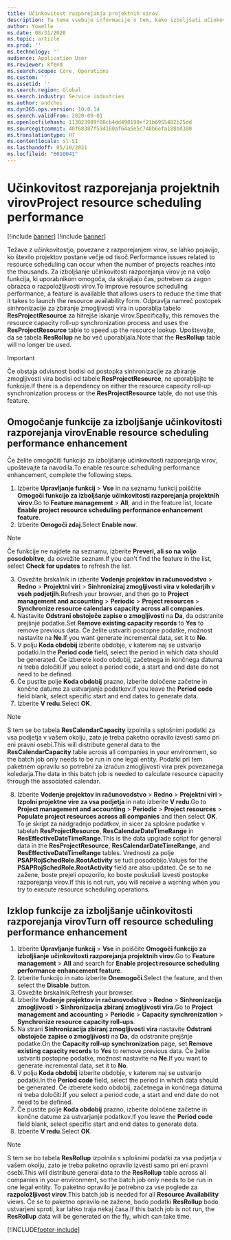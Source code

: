 ```yaml
---
title: Učinkovitost razporejanja projektnih virov
description: Ta tema vsebuje informacije o tem, kako izboljšati učinkovitost razporejanja virov za veliko število projektov.
author: Yowelle
ms.date: 08/31/2020
ms.topic: article
ms.prod: ''
ms.technology: ''
audience: Application User
ms.reviewer: kfend
ms.search.scope: Core, Operations
ms.custom: ''
ms.assetid: ''
ms.search.region: Global
ms.search.industry: Service industries
ms.author: andchoi
ms.dyn365.ops.version: 10.0.14
ms.search.validFrom: 2020-09-01
ms.openlocfilehash: 113023909f88cb4dd498190ef21b6955482b25dd
ms.sourcegitcommit: 40f68387f594180af64a5e5c748b6efa188bd300
ms.translationtype: HT
ms.contentlocale: sl-SI
ms.lasthandoff: 05/10/2021
ms.locfileid: "6010041"
---
```

# <a name="project-resource-scheduling-performance"></a><span data-ttu-id="4b6e2-103">Učinkovitost razporejanja projektnih virov</span><span class="sxs-lookup"><span data-stu-id="4b6e2-103">Project resource scheduling performance</span></span>

[!include [banner](../includes/banner.md)]
[!include [banner](../includes/preview-banner.md)]


<span data-ttu-id="4b6e2-104">Težave z učinkovitostjo, povezane z razporejanjem virov, se lahko pojavijo, ko število projektov postane večje od tisoč.</span><span class="sxs-lookup"><span data-stu-id="4b6e2-104">Performance issues related to resource scheduling can occur when the number of projects reaches into the thousands.</span></span> <span data-ttu-id="4b6e2-105">Za izboljšanje učinkovitosti razporejanja virov je na voljo funkcija, ki uporabnikom omogoča, da skrajšajo čas, potreben za zagon obrazca o razpoložljivosti virov.</span><span class="sxs-lookup"><span data-stu-id="4b6e2-105">To improve resource scheduling performance, a feature is available that allows users to reduce the time that it takes to launch the resource availability form.</span></span> <span data-ttu-id="4b6e2-106">Odpravlja namreč postopek sinhronizacije za zbiranje zmogljivosti vira in uporablja tabelo **ResProjectResource** za hitrejše iskanje virov.</span><span class="sxs-lookup"><span data-stu-id="4b6e2-106">Specifically, this removes the resource capacity roll-up synchronization process and uses the **ResProjectResource** table to speed up the resource lookup.</span></span> <span data-ttu-id="4b6e2-107">Upoštevajte, da se tabela **ResRollup** ne bo več uporabljala.</span><span class="sxs-lookup"><span data-stu-id="4b6e2-107">Note that the **ResRollup** table will no longer be used.</span></span>

> [!IMPORTANT]
> <span data-ttu-id="4b6e2-108">Če obstaja odvisnost bodisi od postopka sinhronizacije za zbiranje zmogljivosti vira bodisi od tabele **ResProjectResource**, ne uporabljajte te funkcije.</span><span class="sxs-lookup"><span data-stu-id="4b6e2-108">If there is a dependency on either the resource capacity roll-up synchronization process or the **ResProjectResource** table, do not use this feature.</span></span>

## <a name="enable-resource-scheduling-performance-enhancement"></a><span data-ttu-id="4b6e2-109">Omogočanje funkcije za izboljšanje učinkovitosti razporejanja virov</span><span class="sxs-lookup"><span data-stu-id="4b6e2-109">Enable resource scheduling performance enhancement</span></span>
<span data-ttu-id="4b6e2-110">Če želite omogočiti funkcijo za izboljšanje učinkovitosti razporejanja virov, upoštevajte ta navodila.</span><span class="sxs-lookup"><span data-stu-id="4b6e2-110">To enable resource scheduling performance enhancement, complete the following steps.</span></span>

1. <span data-ttu-id="4b6e2-111">Izberite **Upravljanje funkcij** > **Vse** in na seznamu funkcij poiščite **Omogoči funkcijo za izboljšanje učinkovitosti razporejanja projektnih virov**.</span><span class="sxs-lookup"><span data-stu-id="4b6e2-111">Go to **Feature management** > **All**, and in the feature list, locate **Enable project resource scheduling performance enhancement feature**.</span></span>
2. <span data-ttu-id="4b6e2-112">Izberite **Omogoči zdaj**.</span><span class="sxs-lookup"><span data-stu-id="4b6e2-112">Select **Enable now**.</span></span>

> [!NOTE]
> <span data-ttu-id="4b6e2-113">Če funkcije ne najdete na seznamu, izberite **Preveri, ali so na voljo posodobitve**, da osvežite seznam.</span><span class="sxs-lookup"><span data-stu-id="4b6e2-113">If you can't find the feature in the list, select **Check for updates** to refresh the list.</span></span>

3. <span data-ttu-id="4b6e2-114">Osvežite brskalnik in izberite **Vodenje projektov in računovodstvo** > **Redno** > **Projektni viri** > **Sinhroniziraj zmogljivosti vira v koledarjih v vseh podjetjih**.</span><span class="sxs-lookup"><span data-stu-id="4b6e2-114">Refresh your browser, and then go to **Project management and accounting** > **Periodic** > **Project resources** > **Synchronize resource calendars capacity across all companies**.</span></span>
4. <span data-ttu-id="4b6e2-115">Nastavite **Odstrani obstoječe zapise o zmogljivosti** na **Da**, da odstranite prejšnje podatke.</span><span class="sxs-lookup"><span data-stu-id="4b6e2-115">Set **Remove existing capacity records** to **Yes** to remove previous data.</span></span> <span data-ttu-id="4b6e2-116">Če želite ustvariti postopne podatke, možnost nastavite na **Ne**.</span><span class="sxs-lookup"><span data-stu-id="4b6e2-116">If you want generate incremental data, set it to **No**.</span></span>
5. <span data-ttu-id="4b6e2-117">V polju **Koda obdobij** izberite obdobje, v katerem naj se ustvarijo podatki.</span><span class="sxs-lookup"><span data-stu-id="4b6e2-117">In the **Period code** field, select the period in which data should be generated.</span></span> <span data-ttu-id="4b6e2-118">Če izberete kodo obdobij, začetnega in končnega datuma ni treba določiti.</span><span class="sxs-lookup"><span data-stu-id="4b6e2-118">If you select a period code, a start and end date do not need to be defined.</span></span>
6. <span data-ttu-id="4b6e2-119">Če pustite polje **Koda obdobij** prazno, izberite določene začetne in končne datume za ustvarjanje podatkov.</span><span class="sxs-lookup"><span data-stu-id="4b6e2-119">If you leave the **Period code** field blank, select specific start and end dates to generate data.</span></span>
7. <span data-ttu-id="4b6e2-120">Izberite **V redu**.</span><span class="sxs-lookup"><span data-stu-id="4b6e2-120">Select **OK**.</span></span>

 > [!NOTE]
 > <span data-ttu-id="4b6e2-121">S tem se bo tabela **ResCalendarCapacity** izpolnila s splošnimi podatki za vsa podjetja v vašem okolju, zato je treba paketno opravilo izvesti samo pri eni pravni osebi.</span><span class="sxs-lookup"><span data-stu-id="4b6e2-121">This will distribute general data to the **ResCalendarCapacity** table across all companies in your environment, so the batch job only needs to be run in one legal entity.</span></span> <span data-ttu-id="4b6e2-122">Podatki pri tem paketnem opravilu so potrebni za izračun zmogljivosti vira prek povezanega koledarja.</span><span class="sxs-lookup"><span data-stu-id="4b6e2-122">The data in this batch job is needed to calculate resource capacity through the associated calendar.</span></span>

8. <span data-ttu-id="4b6e2-123">Izberite **Vodenje projektov in računovodstvo** > **Redno** > **Projektni viri** > **Izpolni projektne vire za vsa podjetja** in nato izberite **V redu**.</span><span class="sxs-lookup"><span data-stu-id="4b6e2-123">Go to **Project management and accounting** > **Periodic** > **Project resources** > **Populate project resources across all companies** and then select **OK**.</span></span> <span data-ttu-id="4b6e2-124">To je skript za nadgradnjo podatkov, in sicer za splošne podatke v tabelah **ResProjectResource**, **ResCalendarDateTimeRange** in **ResEffectiveDateTimeRange**.</span><span class="sxs-lookup"><span data-stu-id="4b6e2-124">This is the data upgrade script for general data in the **ResProjectResource**, **ResCalendarDateTimeRange**, and **ResEffectiveDateTimeRange** tables.</span></span> <span data-ttu-id="4b6e2-125">Vrednosti za polje **PSAPRojSchedRole.RootActivity** se tudi posodobijo.</span><span class="sxs-lookup"><span data-stu-id="4b6e2-125">Values for the **PSAPRojSchedRole.RootActivity** field are also updated.</span></span> <span data-ttu-id="4b6e2-126">Če se to ne zažene, boste prejeli opozorilo, ko boste poskušali izvesti postopke razporejanja virov.</span><span class="sxs-lookup"><span data-stu-id="4b6e2-126">If this is not run, you will receive a warning when you try to execute resource scheduling operations.</span></span>
 
## <a name="turn-off-resource-scheduling-performance-enhancement"></a><span data-ttu-id="4b6e2-127">Izklop funkcije za izboljšanje učinkovitosti razporejanja virov</span><span class="sxs-lookup"><span data-stu-id="4b6e2-127">Turn off resource scheduling performance enhancement</span></span>

1. <span data-ttu-id="4b6e2-128">Izberite **Upravljanje funkcij** > **Vse** in poiščite **Omogoči funkcijo za izboljšanje učinkovitosti razporejanja projektnih virov**.</span><span class="sxs-lookup"><span data-stu-id="4b6e2-128">Go to **Feature management** > **All**  and search for **Enable project resource scheduling performance enhancement feature**.</span></span>
2. <span data-ttu-id="4b6e2-129">Izberite funkcijo in nato izberite **Onemogoči**.</span><span class="sxs-lookup"><span data-stu-id="4b6e2-129">Select the feature, and then select the **Disable** button.</span></span>
3. <span data-ttu-id="4b6e2-130">Osvežite brskalnik.</span><span class="sxs-lookup"><span data-stu-id="4b6e2-130">Refresh your browser.</span></span>
4. <span data-ttu-id="4b6e2-131">Izberite **Vodenje projektov in računovodstvo** > **Redno** > **Sinhronizacija zmogljivosti** > **Sinhronizacija zbiranj zmogljivosti vira**.</span><span class="sxs-lookup"><span data-stu-id="4b6e2-131">Go to **Project management and accounting** > **Periodic** > **Capacity synchronization** > **Synchronize resource capacity roll-ups**.</span></span>
5. <span data-ttu-id="4b6e2-132">Na strani **Sinhronizacija zbiranj zmogljivosti vira** nastavite **Odstrani obstoječe zapise o zmogljivosti** na **Da**, da odstranite prejšnje podatke.</span><span class="sxs-lookup"><span data-stu-id="4b6e2-132">On the **Capacity roll-up synchronization** page, set **Remove existing capacity records** to **Yes** to remove previous data.</span></span> <span data-ttu-id="4b6e2-133">Če želite ustvariti postopne podatke, možnost nastavite na **Ne**.</span><span class="sxs-lookup"><span data-stu-id="4b6e2-133">If you want to generate incremental data, set it to **No**.</span></span>
6. <span data-ttu-id="4b6e2-134">V polju **Koda obdobij** izberite obdobje, v katerem naj se ustvarijo podatki.</span><span class="sxs-lookup"><span data-stu-id="4b6e2-134">In the **Period code** field, select the period in which data should be generated.</span></span> <span data-ttu-id="4b6e2-135">Če izberete kodo obdobij, začetnega in končnega datuma ni treba določiti.</span><span class="sxs-lookup"><span data-stu-id="4b6e2-135">If you select a period code, a start and end date do not need to be defined.</span></span>
7. <span data-ttu-id="4b6e2-136">Če pustite polje **Koda obdobij** prazno, izberite določene začetne in končne datume za ustvarjanje podatkov.</span><span class="sxs-lookup"><span data-stu-id="4b6e2-136">If you leave the **Period code** field blank, select specific start and end dates to generate data.</span></span>
8. <span data-ttu-id="4b6e2-137">Izberite **V redu**.</span><span class="sxs-lookup"><span data-stu-id="4b6e2-137">Select **OK**.</span></span>

> [!NOTE]
> <span data-ttu-id="4b6e2-138">S tem se bo tabela **ResRollup** izpolnila s splošnimi podatki za vsa podjetja v vašem okolju, zato je treba paketno opravilo izvesti samo pri eni pravni osebi.</span><span class="sxs-lookup"><span data-stu-id="4b6e2-138">This will distribute general data to the **ResRollup** table across all companies in your environment, so the batch job only needs to be run in one legal entity.</span></span> <span data-ttu-id="4b6e2-139">To paketno opravilo je potrebno za vse poglede za **razpoložljivost virov**.</span><span class="sxs-lookup"><span data-stu-id="4b6e2-139">This batch job is needed for all **Resource Availability** views.</span></span> <span data-ttu-id="4b6e2-140">Če se to paketno opravilo ne zažene, bodo podatki **ResRollup** bodo ustvarjeni sproti, kar lahko traja nekaj časa.</span><span class="sxs-lookup"><span data-stu-id="4b6e2-140">If this batch job is not run, the **ResRollup** data will be generated on the fly, which can take time.</span></span>


[!INCLUDE[footer-include](../includes/footer-banner.md)]